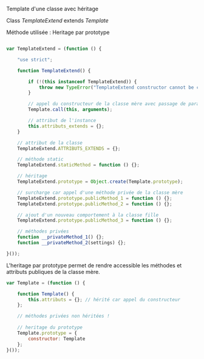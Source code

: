 Template d'une classe avec héritage

Class *TemplateExtend* extends *Template*

Méthode utilisée : Heritage par prototype

```javascript

var TemplateExtend = (function () {

    "use strict";

    function TemplateExtend() {

        if (!(this instanceof TemplateExtend)) {
            throw new TypeError("TemplateExtend constructor cannot be called as a function.");
        }

        // appel du constructeur de la classe mère avec passage de param.
        Template.call(this, arguments);

        // attribut de l'instance
        this.attributs_extends = {};
    }

    // attribut de la classe
    TemplateExtend.ATTRIBUTS_EXTENDS = {};

    // méthode static
    TemplateExtend.staticMethod = function () {};

    // héritage
    TemplateExtend.prototype = Object.create(Template.prototype);

    // surcharge car appel d'une méthode privée de la classe mère
    TemplateExtend.prototype.publicMethod_1 = function () {};
    TemplateExtend.prototype.publicMethod_2 = function () {};

    // ajout d'un nouveau comportement à la classe fille
    TemplateExtend.prototype.publicMethod_3 = function () {};

    // méthodes privées
    function __privateMethod_1() {};
    function __privateMethod_2(settings) {};

}());
```

L'heritage par prototype permet de rendre accessible les méthodes et attributs publiques de 
la classe mère. 

```javascript
var Template = (function () {

    function Template() {
        this.attributs = {}; // hérité car appel du constructeur 
    };

    // méthodes privées non héritées !
    
    // heritage du prototype
    Template.prototype = {
        constructor: Template
    };
}());

```
